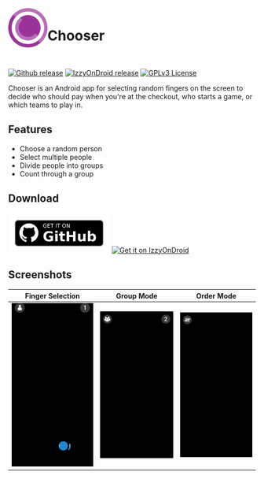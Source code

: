 <img align="left" width="80" height="80" src="readme/chooser-icon.svg" alt="App icon">

# Chooser

<br>

[<img src="https://img.shields.io/github/release/UrAvgCode/Chooser"
alt="Github release">](https://github.com/UrAvgCode/Chooser/releases)
[<img src="https://img.shields.io/endpoint?url=https://apt.izzysoft.de/fdroid/api/v1/shield/com.uravgcode.chooser"
alt="IzzyOnDroid release">](https://apt.izzysoft.de/fdroid/index/apk/com.uravgcode.chooser)
[<img src="https://img.shields.io/badge/License-GPL%20v3-orange"
alt="GPLv3 License">](https://www.gnu.org/licenses/gpl-3.0)

Chooser is an Android app for selecting random fingers on the screen to decide who should pay when you're at the
checkout, who starts a game, or which teams to play in.

## Features

- Choose a random person
- Select multiple people
- Divide people into groups
- Count through a group

## Download

[<img src="https://raw.githubusercontent.com/Kunzisoft/Github-badge/main/get-it-on-github.png"
alt="Get it on Github" height="80">](https://github.com/UrAvgCode/Chooser/releases)
[<img src="https://gitlab.com/IzzyOnDroid/repo/-/raw/master/assets/IzzyOnDroid.png"
alt="Get it on IzzyOnDroid" height="80">](https://apt.izzysoft.de/fdroid/index/apk/com.uravgcode.chooser)

## Screenshots

| Finger Selection            | Group Mode                 | Order Mode                 |
|-----------------------------|----------------------------|----------------------------|
| ![](readme/single-mode.gif) | ![](readme/group-mode.gif) | ![](readme/order-mode.gif) |
